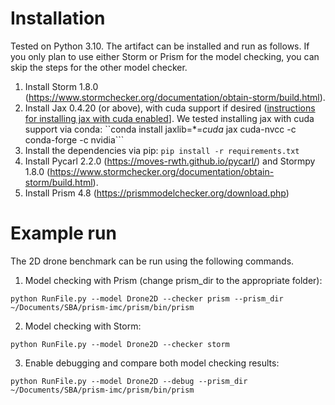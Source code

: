 # Installation

Tested on Python 3.10. The artifact can be installed and run as follows. If you only plan to use either Storm or Prism
for the model checking, you can skip the steps for the other model checker.

1. Install Storm 1.8.0 (https://www.stormchecker.org/documentation/obtain-storm/build.html).
2. Install Jax 0.4.20 (or above), with cuda support if
   desired ([instructions for installing jax with cuda enabled](https://jax.readthedocs.io/en/latest/installation.html)].
   We tested installing jax with cuda support via conda:
   ``conda install jaxlib=*=*cuda* jax cuda-nvcc -c conda-forge -c nvidia```
3. Install the dependencies via pip:
   ```pip install -r requirements.txt```
4. Install Pycarl 2.2.0 (https://moves-rwth.github.io/pycarl/) and Stormpy
   1.8.0 (https://www.stormchecker.org/documentation/obtain-storm/build.html).
5. Install Prism 4.8 (https://prismmodelchecker.org/download.php)

# Example run

The 2D drone benchmark can be run using the following commands.

1. Model checking with Prism (change prism_dir to the appropriate folder):

```python RunFile.py --model Drone2D --checker prism --prism_dir ~/Documents/SBA/prism-imc/prism/bin/prism```

2. Model checking with Storm:

```python RunFile.py --model Drone2D --checker storm```

3. Enable debugging and compare both model checking results:

```python RunFile.py --model Drone2D --debug --prism_dir ~/Documents/SBA/prism-imc/prism/bin/prism```